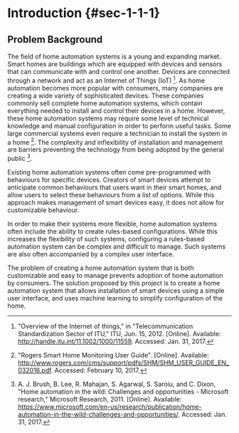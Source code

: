 # Introduction {#sec-1-1-1}

## Problem Background

The field of home automation systems is a young and expanding market. Smart homes are buildings 
which are equipped with devices and sensors that can communicate with and control one another.
Devices are connected through a network and act as an Internet of Things (IoT) [^PB-1]. As home 
automation becomes more popular with consumers, many companies are creating a wide variety of 
sophisticated devices. These companies commonly sell complete home automation 
systems, which contain everything needed to install and control their devices in a home.
However, these home automation systems may require some level of technical knowledge and 
manual configuration in order to perform useful tasks. Some large commercial systems even require a
technician to install the system in a home [^PB-3]. The complexity and inflexibility of installation
and management are barriers preventing the technology from being adopted by the general public [^PB-2].

Existing home automation systems often come pre-programmed with behaviours for specific devices. 
Creators of smart devices attempt to anticipate common behaviours that users want in their 
smart homes, and allow users to select these behaviours from a list of options. While this approach 
makes management of smart devices easy, it does not allow for customizable behaviour.

In order to make their systems more flexible, home automation systems often include
the ability to create rules-based configurations. While this increases the flexibility of such 
systems, configuring a rules-based automation system can be complex and difficult to manage. Such 
systems are also often accompanied by a complex user interface. 

The problem of creating a home automation system that is both customizable and easy to manage 
prevents adoption of home automation by consumers. The solution proposed by this project is to 
create a home automation system that allows installation of smart devices using a simple user 
interface, and uses machine learning to simplify configuration of the home.

[^PB-1]: "Overview of the Internet of things," in "Telecommunication Standardization Sector of ITU," ITU, Jun. 15, 2012. [Online]. Available: <http://handle.itu.int/11.1002/1000/11559>. Accessed: Jan. 31, 2017.
[^PB-2]: A. J. Brush, B. Lee, R. Mahajan, S. Agarwal, S. Saroiu, and C. Dixon, "Home automation in the wild: Challenges and opportunities - Microsoft research," Microsoft Research, 2011. [Online]. Available: <https://www.microsoft.com/en-us/research/publication/home-automation-in-the-wild-challenges-and-opportunities/>. Accessed: Jan. 31, 2017.
[^PB-3]: "Rogers Smart Home Monitoring User Guide". [Online]. Available: <http://www.rogers.com/cms/support/pdfs/SHM/SHM_USER_GUIDE_EN_032016.pdf>. Accessed: February 10, 2017.
